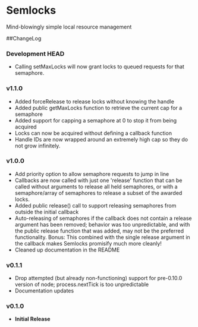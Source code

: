 # Semlocks
Mind-blowingly simple local resource management

##ChangeLog

### Development HEAD
- Calling setMaxLocks will now grant locks to queued requests for that
semaphore.

### v1.1.0
- Added forceRelease to release locks without knowing the handle
- Added public getMaxLocks function to retrieve the current cap for a semaphore
- Added support for capping a semaphore at 0 to stop it from being acquired
- Locks can now be acquired without defining a callback function
- Handle IDs are now wrapped around an extremely high cap so they do not grow
infinitely.

### v1.0.0
- Add priority option to allow semaphore requests to jump in line
- Callbacks are now called with just one 'release' function that can be called
without arguments to release all held semaphores, or with a semaphore/array of
semaphores to release a subset of the awarded locks.
- Added public release() call to support releasing semaphores from outside the
initial callback
- Auto-releasing of semaphores if the callback does not contain a release
argument has been removed; behavior was too unpredictable, and with the public
release function that was added, may not be the preferred functionality.
Bonus: This combined with the single release argument in the callback makes
Semlocks promisify much more cleanly!
- Cleaned up documentation in the README

### v0.1.1
- Drop attempted (but already non-functioning) support for pre-0.10.0 version
of node; process.nextTick is too unpredictable
- Documentation updates

### v0.1.0
- **Initial Release**
